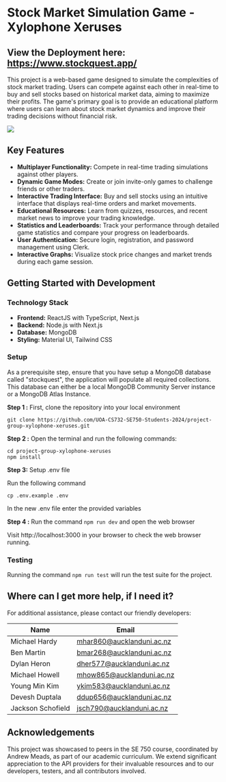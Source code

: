 # Stock Market Simulation Game - Xylophone Xeruses

## View the Deployment here: https://www.stockquest.app/

This project is a web-based game designed to simulate the complexities of stock market trading. Users can compete against each other in real-time to buy and sell stocks based on historical market data, aiming to maximize their profits. The game's primary goal is to provide an educational platform where users can learn about stock market dynamics and improve their trading decisions without financial risk.

![](./group-image/home-image.png)

## Key Features

- **Multiplayer Functionality:** Compete in real-time trading simulations against other players.
- **Dynamic Game Modes:** Create or join invite-only games to challenge friends or other traders.
- **Interactive Trading Interface:** Buy and sell stocks using an intuitive interface that displays real-time orders and market movements.
- **Educational Resources:** Learn from quizzes, resources, and recent market news to improve your trading knowledge.
- **Statistics and Leaderboards:** Track your performance through detailed game statistics and compare your progress on leaderboards.
- **User Authentication:** Secure login, registration, and password management using Clerk.
- **Interactive Graphs:** Visualize stock price changes and market trends during each game session.

## Getting Started with Development

### Technology Stack

- **Frontend:** ReactJS with TypeScript, Next.js
- **Backend:** Node.js with Next.js
- **Database:** MongoDB
- **Styling:** Material UI, Tailwind CSS

### Setup

As a prerequisite step, ensure that you have setup a MongoDB database called "stockquest", the application will populate all required collections. This database can either be a local MongoDB Community Server instance or a MongoDB Atlas Instance.

**Step 1 :** First, clone the repository into your local environment <br/>

```
git clone https://github.com/UOA-CS732-SE750-Students-2024/project-group-xylophone-xeruses.git
```

**Step 2 :** Open the terminal and run the following commands:

```
cd project-group-xylophone-xeruses
npm install
```

**Step 3:** Setup .env file

Run the following command

```
cp .env.example .env
```

In the new .env file enter the provided variables

**Step 4 :** Run the command `npm run dev` and open the web browser

Visit http://localhost:3000 in your browser to check the web browser running.

### Testing

Running the command `npm run test` will run the test suite for the project.

## Where can I get more help, if I need it?

For additional assistance, please contact our friendly developers:

| Name              | Email                     |
| ----------------- | ------------------------- |
| Michael Hardy     | mhar860@aucklanduni.ac.nz |
| Ben Martin        | bmar268@aucklanduni.ac.nz |
| Dylan Heron       | dher577@aucklanduni.ac.nz |
| Michael Howell    | mhow865@aucklanduni.ac.nz |
| Young Min Kim     | ykim583@aucklanduni.ac.nz |
| Devesh Duptala    | ddup656@aucklanduni.ac.nz |
| Jackson Schofield | jsch790@aucklanduni.ac.nz |

## Acknowledgements

This project was showcased to peers in the SE 750 course, coordinated by Andrew Meads, as part of our academic curriculum. We extend significant appreciation to the API providers for their invaluable resources and to our developers, testers, and all contributors involved.
